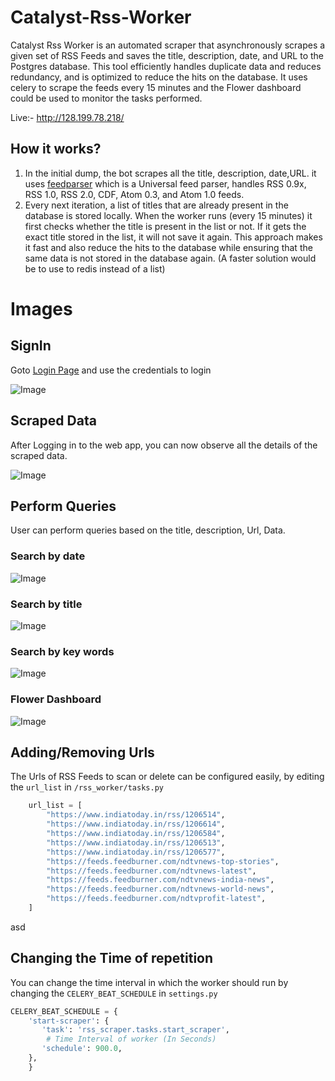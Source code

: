 # Catalyst-Rss-Worker

Catalyst Rss Worker is an automated scraper that asynchronously scrapes a given set of RSS Feeds and saves the title, description, date, and URL to the Postgres database. This tool efficiently handles duplicate data and reduces redundancy, and is optimized to reduce the hits on the database. It uses celery to scrape the feeds every 15 minutes and the Flower dashboard could be used to monitor the tasks performed.

Live:- http://128.199.78.218/ 

## How it works?
1. In the initial dump, the bot scrapes all the title, description, date,URL. it uses [feedparser](https://pypi.org/project/feedparser/) which is a Universal feed parser, handles RSS 0.9x, RSS 1.0, RSS 2.0, CDF, Atom 0.3, and Atom 1.0 feeds.
2. Every next iteration, a list of titles that are already present in the database is stored locally. When the worker runs (every 15 minutes) it first checks whether the title is present in the list or not. If it gets the exact title stored in the list, it will not save it again. This approach makes it fast and also reduce the hits to the database while ensuring that the same data is not stored in the database again. (A faster solution would be to use to redis instead of a list)

# Images
## SignIn
Goto [Login Page](http://128.199.78.218/) and use the credentials to login

![Image](https://drive.google.com/uc?export=view&id=1fybxtfJTGkhD7vEA6LVec28Mc8gIfDb3)

## Scraped Data
After Logging in to the web app, you can now observe all the details of the scraped data.

![Image](https://drive.google.com/uc?export=view&id=1ecIU82FcEjkvQdO0SyIu-oknlkzV6eat)

## Perform Queries
User can perform queries based on the title, description, Url, Data.

### Search by date
![Image](https://drive.google.com/uc?export=view&id=1wLwxfRTWKZgImZC3RPYFIZ7OoDWHlrUq)

### Search by title
![Image](https://drive.google.com/uc?export=view&id=1AWu6St-YsDF6vbbZdHB87M3WoZVWkhuN)

### Search by key words
![Image](https://drive.google.com/uc?export=view&id=1VhUolc6xx39glDL5I8gtN6rlfwEBk-Fj)

### Flower Dashboard
![Image](https://drive.google.com/uc?export=view&id=1r0mCWN74w-UhMo4GygUcLqJNcL_gIIGD)

## Adding/Removing Urls

The Urls of RSS Feeds to scan or delete can be configured easily, by editing the 
`url_list` in `/rss_worker/tasks.py` 

```python
    url_list = [
        "https://www.indiatoday.in/rss/1206514",
        "https://www.indiatoday.in/rss/1206614",
        "https://www.indiatoday.in/rss/1206584",
        "https://www.indiatoday.in/rss/1206513",
        "https://www.indiatoday.in/rss/1206577",
        "https://feeds.feedburner.com/ndtvnews-top-stories",
        "https://feeds.feedburner.com/ndtvnews-latest",
        "https://feeds.feedburner.com/ndtvnews-india-news", 
        "https://feeds.feedburner.com/ndtvnews-world-news",
        "https://feeds.feedburner.com/ndtvprofit-latest",
    ]

```
asd
## Changing the Time of repetition
You can change the time interval in which the worker should run by changing the `CELERY_BEAT_SCHEDULE` in `settings.py`
```python
CELERY_BEAT_SCHEDULE = {
    'start-scraper': {
       'task': 'rss_scraper.tasks.start_scraper',
        # Time Interval of worker (In Seconds)
       'schedule': 900.0,
    },
    }

```


